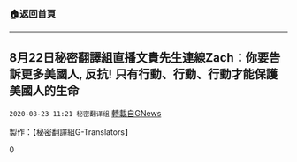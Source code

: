 ###  [:house:返回首頁](https://github.com/ourhimalayas/txt)
---

## 8月22日秘密翻譯組直播文貴先生連線Zach：你要告訴更多美國人, 反抗! 只有行動、行動、行動才能保護美國人的生命
`2020-08-23 11:21 秘密翻译组` [轉載自GNews](https://gnews.org/zh-hant/313582/)

製作：【秘密翻譯組G-Translators】

0

